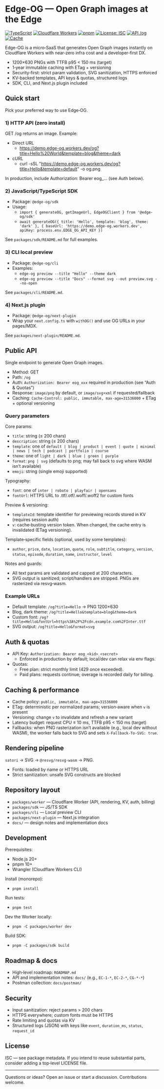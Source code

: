 # Edge-OG — Open Graph images at the Edge

[![TypeScript](https://img.shields.io/badge/TypeScript-5%2B-3178C6?logo=typescript&logoColor=white)](./)
[![Cloudflare Workers](https://img.shields.io/badge/Cloudflare-Workers-F38020?logo=cloudflare&logoColor=white)](https://developers.cloudflare.com/workers/)
[![pnpm](https://img.shields.io/badge/pnpm-10%2B-F69220?logo=pnpm&logoColor=white)](https://pnpm.io)
[![License: ISC](https://img.shields.io/badge/License-ISC-blue.svg)](https://opensource.org/licenses/ISC)
[![API /og](https://img.shields.io/badge/API-/og-0366d6)](#public-api)
[![Cache](https://img.shields.io/badge/Cache-1y%20immutable-2ea44f)](#caching--performance)

Edge-OG is a micro‑SaaS that generates Open Graph images instantly on Cloudflare Workers with near‑zero infra cost and a developer‑first DX.

- 1200×630 PNGs with TTFB p95 < 150 ms (target)
- 1‑year immutable caching with ETag + versioning
- Security‑first: strict param validation, SVG sanitization, HTTPS enforced
- KV‑backed templates, API keys & quotas, structured logs
- SDK, CLI, and Next.js plugin included


## Quick start

Pick your preferred way to use Edge‑OG.

### 1) HTTP API (zero install)

GET /og returns an image. Example:

- Direct URL
  - https://demo.edge-og.workers.dev/og?title=Hello%20World&template=blog&theme=dark
- cURL
  - curl -sSL "https://demo.edge-og.workers.dev/og?title=Hello&template=default" -o og.png

In production, include Authorization: Bearer eog_... (see Auth below).

### 2) JavaScript/TypeScript SDK

- Package: `@edge-og/sdk`
- Usage:
  - `import { generateOG, getImageUrl, EdgeOGClient } from '@edge-og/sdk'`
  - `await generateOG({ title: 'Hello', template: 'blog', theme: 'dark' }, { baseUrl: 'https://demo.edge-og.workers.dev', apiKey: process.env.EDGE_OG_API_KEY })`

See `packages/sdk/README.md` for full examples.

### 3) CLI local preview

- Package: `@edge-og/cli`
- Examples:
  - `edge-og preview --title "Hello" --theme dark`
  - `edge-og preview --title "Docs" --format svg --out preview.svg --no-open`

See `packages/cli/README.md`.

### 4) Next.js plugin

- Package: `@edge-og/next-plugin`
- Wrap your `next.config.ts` with `withOG()` and use OG URLs in your pages/MDX.

See `packages/next-plugin/README.md`.


## Public API

Single endpoint to generate Open Graph images.

- Method: GET
- Path: `/og`
- Auth: `Authorization: Bearer eog_xxx` required in production (see “Auth & Quotas”)
- Response: `image/png` by default, or `image/svg+xml` if requested/fallback
- Caching: `Cache-Control: public, immutable, max-age=31536000` + ETag + optional versioning

### Query parameters

Core params:
- `title`: string (≤ 200 chars)
- `description`: string (≤ 200 chars)
- `template`: one of `default | blog | product | event | quote | minimal | news | tech | podcast | portfolio | course`
- `theme`: one of `light | dark | blue | green | purple`
- `format`: `png | svg` (defaults to png; may fall back to svg where WASM isn’t available)
- `emoji`: string (single emoji supported)

Typography:
- `font`: one of `inter | roboto | playfair | opensans`
- `fontUrl`: HTTPS URL to .ttf/.otf/.woff/.woff2 for custom fonts

Preview & versioning:
- `templateId`: template identifier for previewing records stored in KV (requires session auth)
- `v`: cache‑busting version token. When changed, the cache entry is invalidated (ETag versioning).

Template‑specific fields (optional, used by some templates):
- `author`, `price`, `date`, `location`, `quote`, `role`, `subtitle`, `category`, `version`, `status`, `episode`, `duration`, `name`, `instructor`, `level`

Notes and guards:
- All text params are validated and capped at 200 characters.
- SVG output is sanitized; script/handlers are stripped. PNGs are rasterized via resvg‑wasm.

### Example URLs

- Default template: `/og?title=Hello`  → PNG 1200×630
- Blog, dark theme: `/og?title=Hello&template=blog&theme=dark`
- Custom font: `/og?title=Hello&fontUrl=https%3A%2F%2Fcdn.example.com%2FInter.ttf`
- SVG output: `/og?title=Hello&format=svg`


## Auth & quotas

- API Key: `Authorization: Bearer eog_<kid>_<secret>`
  - Enforced in production by default; local/dev can relax via env flags.
- Quotas:
  - Free plan: strict monthly limit (429 once exceeded).
  - Paid plans: requests continue; overage is recorded daily for billing.


## Caching & performance

- Cache policy: `public, immutable, max-age=31536000`
- ETag: deterministic per normalized params; version‑aware when `v` is present
- Versioning: change `v` to invalidate and refresh a new variant
- Latency budget: request CPU ≤ 10 ms, TTFB p95 < 150 ms (target)
- Fallbacks: when PNG rasterization isn’t available (e.g., local dev without WASM), the worker falls back to SVG and sets `X-Fallback-To-SVG: true`.


## Rendering pipeline

`satori` → SVG → `@resvg/resvg-wasm` → PNG.

- Fonts: loaded by name or HTTPS URL
- Strict sanitization: unsafe SVG constructs are blocked


## Repository layout

- `packages/worker` — Cloudflare Worker (API, rendering, KV, auth, billing)
- `packages/sdk` — JS/TS SDK
- `packages/cli` — Local preview CLI
- `packages/next-plugin` — Next.js integration
- `docs/` — design notes and implementation docs


## Development

Prerequisites:
- Node.js 20+
- pnpm 10+
- Wrangler (Cloudflare Workers CLI)

Install (monorepo):
- `pnpm install`

Run tests:
- `pnpm test`

Dev the Worker locally:
- `pnpm -C packages/worker dev`

Build SDK:
- `pnpm -C packages/sdk build`


## Roadmap & docs

- High‑level roadmap: `ROADMAP.md`
- API and implementation notes: `docs/` (e.g., `EC-1-*`, `EC-2-*`, `CG-*-*`)
- Postman collection: `docs/postman/`


## Security

- Input sanitization: reject params > 200 chars
- HTTPS everywhere; custom fonts must be HTTPS
- Rate limiting and quotas via KV
- Structured logs (JSON) with keys like `event`, `duration_ms`, `status`, `request_id`


## License

ISC — see package metadata. If you intend to reuse substantial parts, consider adding a top‑level LICENSE file.

---

Questions or ideas? Open an issue or start a discussion. Contributions welcome.
